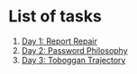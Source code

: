 # List of tasks
1. [Day 1: Report Repair](day1.md)
2. [Day 2: Password Philosophy](day2.md)
3. [Day 3: Toboggan Trajectory](day3.md)